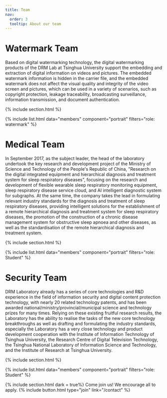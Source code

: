 ```yaml
---
title: Team
nav:
  order: 3
  tooltip: About our team
---
```


# <i class="fas fa-users"></i>Watermark Team

Based on digital watermarking technology, the digital watermarking products of the DRM Lab at Tsinghua University support the embedding and extraction of digital information on videos and pictures. The embedded watermark information is hidden in the carrier file, and the embedded watermark does not affect the visual quality and integrity of the video screen and pictures, which can be used in a variety of scenarios, such as copyright protection, leakage traceability, broadcasting surveillance, information transmission, and document authentication.

{% include section.html %}

{% include list.html data="members" component="portrait" filters="role: watermark" %}

# <i class="fas fa-users"></i>Medical Team
In September 2017, as the subject leader, the head of the laboratory undertook the key research and development project of the Ministry of Science and Technology of the People's Republic of China, "Research on the digital integrated equipment and hierarchical diagnosis and treatment system for sleep respiratory diseases", focusing on the research and development of flexible wearable sleep respiratory monitoring equipment, sleep respiratory disease service cloud, and AI intelligent diagnostic system for subgraphs. At the same time, the company takes the lead in formulating relevant industry standards for the diagnosis and treatment of sleep respiratory diseases, providing intelligent solutions for the establishment of a remote hierarchical diagnosis and treatment system for sleep respiratory diseases, the promotion of the construction of a chronic disease management system for obstructive sleep apnoea and other diseases, as well as the standardisation of the remote hierarchical diagnosis and treatment system.

{% include section.html %}

{% include list.html data="members" component="portrait" filters="role: Student" %}

# <i class="fas fa-users"></i>Security Team
DRM Laboratory already has a series of core technologies and R&D experience in the field of information security and digital content protection technology, with nearly 20 related technology patents, and has been awarded national/ministry/provincial/municipal science and technology prizes for many times. Relying on these existing fruitful research results, the Laboratory has the ability to realise the tasks of the new core technology breakthroughs as well as drafting and formulating the industry standards, especially the Laboratory has a very close technology and product development cooperation with the Institute of Information Technology of Tsinghua University, the Research Centre of Digital Television Technology, the Tsinghua National Laboratory of Information Science and Technology, and the Institute of Research at Tsinghua University.

{% include section.html %}

{% include list.html data="members" component="portrait" filters="role: Student" %}

{% include section.html dark = true%}
Come join us! We encourage all to apply.
{%
  include button.html
  type="join"
  link="/contact"
%}

